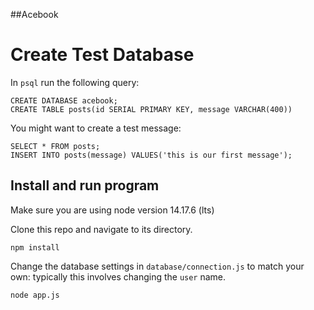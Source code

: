 ##Acebook

# Create Test Database

In `psql` run the following query:

```
CREATE DATABASE acebook;
CREATE TABLE posts(id SERIAL PRIMARY KEY, message VARCHAR(400))
```

You might want to create a test message:

```
SELECT * FROM posts;
INSERT INTO posts(message) VALUES('this is our first message');
```

## Install and run program

Make sure you are using node version 14.17.6 (lts)

Clone this repo and navigate to its directory.

`npm install`

Change the database settings in `database/connection.js` to match your own: typically this involves changing the `user` name.

`node app.js`
